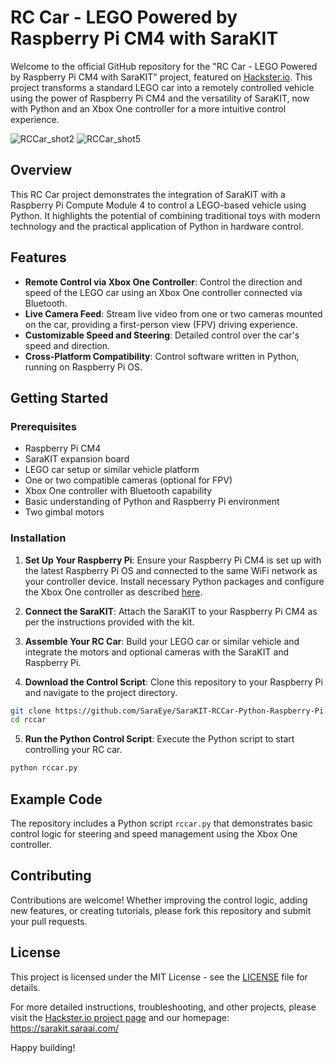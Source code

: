 # RC Car - LEGO Powered by Raspberry Pi CM4 with SaraKIT

Welcome to the official GitHub repository for the "RC Car - LEGO Powered by Raspberry Pi CM4 with SaraKIT" project, featured on [Hackster.io](https://www.hackster.io/sarakit/rc-car-lego-powered-by-raspberry-pi-cm4-with-sarakit-dfc9ac). This project transforms a standard LEGO car into a remotely controlled vehicle using the power of Raspberry Pi CM4 and the versatility of SaraKIT, now with Python and an Xbox One controller for a more intuitive control experience.

![RCCar_shot2](https://github.com/SaraEye/SaraKIT-RCCar-Raspberry-Pi/assets/35704910/4dfd76ce-c000-4830-b9ab-237eaca09b63)
![RCCar_shot5](https://github.com/SaraEye/SaraKIT-RCCar-Raspberry-Pi/assets/35704910/dc234c7c-eb11-41fd-9563-134011135746)

## Overview

This RC Car project demonstrates the integration of SaraKIT with a Raspberry Pi Compute Module 4 to control a LEGO-based vehicle using Python. It highlights the potential of combining traditional toys with modern technology and the practical application of Python in hardware control.

## Features

- **Remote Control via Xbox One Controller**: Control the direction and speed of the LEGO car using an Xbox One controller connected via Bluetooth.
- **Live Camera Feed**: Stream live video from one or two cameras mounted on the car, providing a first-person view (FPV) driving experience.
- **Customizable Speed and Steering**: Detailed control over the car's speed and direction.
- **Cross-Platform Compatibility**: Control software written in Python, running on Raspberry Pi OS.

## Getting Started

### Prerequisites

- Raspberry Pi CM4
- SaraKIT expansion board
- LEGO car setup or similar vehicle platform
- One or two compatible cameras (optional for FPV)
- Xbox One controller with Bluetooth capability
- Basic understanding of Python and Raspberry Pi environment
- Two gimbal motors

### Installation

1. **Set Up Your Raspberry Pi**: Ensure your Raspberry Pi CM4 is set up with the latest Raspberry Pi OS and connected to the same WiFi network as your controller device. Install necessary Python packages and configure the Xbox One controller as described [here](https://github.com/SaraEye/Xbox-Pad-Control-for-Raspberry-Pi-Projects).

2. **Connect the SaraKIT**: Attach the SaraKIT to your Raspberry Pi CM4 as per the instructions provided with the kit.

3. **Assemble Your RC Car**: Build your LEGO car or similar vehicle and integrate the motors and optional cameras with the SaraKIT and Raspberry Pi.

4. **Download the Control Script**: Clone this repository to your Raspberry Pi and navigate to the project directory.

```bash
git clone https://github.com/SaraEye/SaraKIT-RCCar-Python-Raspberry-Pi rccar
cd rccar
```

5. **Run the Python Control Script**: Execute the Python script to start controlling your RC car.

```bash
python rccar.py
```

## Example Code

The repository includes a Python script `rccar.py` that demonstrates basic control logic for steering and speed management using the Xbox One controller.

## Contributing

Contributions are welcome! Whether improving the control logic, adding new features, or creating tutorials, please fork this repository and submit your pull requests.

## License

This project is licensed under the MIT License - see the [LICENSE](LICENSE.md) file for details.

For more detailed instructions, troubleshooting, and other projects, please visit the [Hackster.io project page](https://www.hackster.io/sarakit/rc-car-lego-powered-by-raspberry-pi-cm4-with-sarakit-dfc9ac) and our homepage: https://sarakit.saraai.com/

Happy building!
